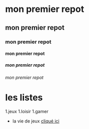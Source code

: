 <a name="top">

# mon premier repot
## mon premier repot
### mon premier repot
#### mon premier repot
##### mon premier repot
###### mon premier repot

# les listes
1.jeux
1.loisir
1.gamer

* la vie de jeux
[cliqué ici](https://www.youtube.com/watch?v=hlznpxNGFGQ)
<a name="ancre">
<a[retour en haut](#stop)></a>